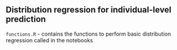 ## Distribution regression for individual-level prediction

`functions.R` - contains the functions to perform basic distribution regression called in the notebooks
